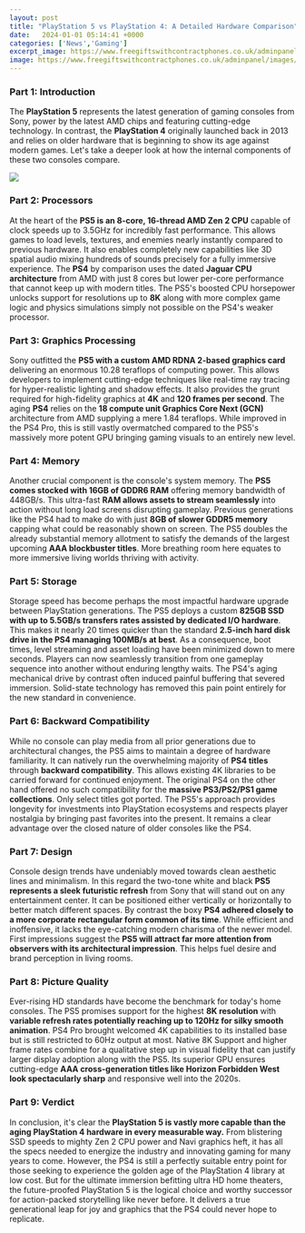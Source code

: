 ```yaml
---
layout: post
title: "PlayStation 5 vs PlayStation 4: A Detailed Hardware Comparison"
date:   2024-01-01 05:14:41 +0000
categories: ['News','Gaming']
excerpt_image: https://www.freegiftswithcontractphones.co.uk/adminpanel/images/articles/PS5-vs-PS4.jpg
image: https://www.freegiftswithcontractphones.co.uk/adminpanel/images/articles/PS5-vs-PS4.jpg
---
```


### Part 1: Introduction
The **PlayStation 5** represents the latest generation of gaming consoles from Sony, power by the latest AMD chips and featuring cutting-edge technology. In contrast, the **PlayStation 4** originally launched back in 2013 and relies on older hardware that is beginning to show its age against modern games. Let's take a deeper look at how the internal components of these two consoles compare.

![](https://i.ytimg.com/vi/659zvNjnfOY/maxresdefault.jpg)
### Part 2: Processors 
At the heart of the **PS5 is an 8-core, 16-thread AMD Zen 2 CPU** capable of clock speeds up to 3.5GHz for incredibly fast performance. This allows games to load levels, textures, and enemies nearly instantly compared to previous hardware. It also enables completely new capabilities like 3D spatial audio mixing hundreds of sounds precisely for a fully immersive experience. The **PS4** by comparison uses the dated **Jaguar CPU architecture** from AMD with just 8 cores but lower per-core performance that cannot keep up with modern titles. The PS5's boosted CPU horsepower unlocks support for resolutions up to **8K** along with more complex game logic and physics simulations simply not possible on the PS4's weaker processor.
### Part 3: Graphics Processing  
Sony outfitted the **PS5 with a custom AMD RDNA 2-based graphics card** delivering an enormous 10.28 teraflops of computing power. This allows developers to implement cutting-edge techniques like real-time ray tracing for hyper-realistic lighting and shadow effects. It also provides the grunt required for high-fidelity graphics at **4K** and **120 frames per second**. The aging **PS4** relies on the **18 compute unit Graphics Core Next (GCN)** architecture from AMD supplying a mere 1.84 teraflops. While improved in the PS4 Pro, this is still vastly overmatched compared to the PS5's massively more potent GPU bringing gaming visuals to an entirely new level.
### Part 4: Memory
Another crucial component is the console's system memory. The **PS5 comes stocked with 16GB of GDDR6 RAM** offering memory bandwidth of 448GB/s. This ultra-fast **RAM allows assets to stream seamlessly** into action without long load screens disrupting gameplay. Previous generations like the PS4 had to make do with just **8GB of slower GDDR5 memory** capping what could be reasonably shown on screen. The PS5 doubles the already substantial memory allotment to satisfy the demands of the largest upcoming **AAA blockbuster titles**. More breathing room here equates to more immersive living worlds thriving with activity.
### Part 5: Storage 
Storage speed has become perhaps the most impactful hardware upgrade between PlayStation generations. The PS5 deploys a custom **825GB SSD with up to 5.5GB/s transfers rates assisted by dedicated I/O hardware**. This makes it nearly 20 times quicker than the standard **2.5-inch hard disk drive in the PS4 managing 100MB/s at best**. As a consequence, boot times, level streaming and asset loading have been minimized down to mere seconds. Players can now seamlessly transition from one gameplay sequence into another without enduring lengthy waits. The PS4's aging mechanical drive by contrast often induced painful buffering that severed immersion. Solid-state technology has removed this pain point entirely for the new standard in convenience.
### Part 6: Backward Compatibility  
While no console can play media from all prior generations due to architectural changes, the PS5 aims to maintain a degree of hardware familiarity. It can natively run the overwhelming majority of **PS4 titles** through **backward compatibility**. This allows existing 4K libraries to be carried forward for continued enjoyment. The original PS4 on the other hand offered no such compatibility for the **massive PS3/PS2/PS1 game collections**. Only select titles got ported. The PS5's approach provides longevity for investments into PlayStation ecosystems and respects player nostalgia by bringing past favorites into the present. It remains a clear advantage over the closed nature of older consoles like the PS4.
### Part 7: Design  
Console design trends have undeniably moved towards clean aesthetic lines and minimalism. In this regard the two-tone white and black **PS5 represents a sleek futuristic refresh** from Sony that will stand out on any entertainment center. It can be positioned either vertically or horizontally to better match different spaces. By contrast the boxy **PS4 adhered closely to a more corporate rectangular form common of its time**. While efficient and inoffensive, it lacks the eye-catching modern charisma of the newer model. First impressions suggest the **PS5 will attract far more attention from observers with its architectural impression**. This helps fuel desire and brand perception in living rooms.
### Part 8: Picture Quality
Ever-rising HD standards have become the benchmark for today's home consoles. The PS5 promises support for the highest **8K resolution** with **variable refresh rates potentially reaching up to 120Hz for silky smooth animation**. PS4 Pro brought welcomed 4K capabilities to its installed base but is still restricted to 60Hz output at most. Native 8K Support and higher frame rates combine for a qualitative step up in visual fidelity that can justify larger display adoption along with the PS5. Its superior GPU ensures cutting-edge **AAA cross-generation titles like Horizon Forbidden West look spectacularly sharp** and responsive well into the 2020s. 
### Part 9: Verdict
In conclusion, it's clear the **PlayStation 5 is vastly more capable than the aging PlayStation 4 hardware in every measurable way.** From blistering SSD speeds to mighty Zen 2 CPU power and Navi graphics heft, it has all the specs needed to energize the industry and innovating gaming for many years to come. However, the PS4 is still a perfectly suitable entry point for those seeking to experience the golden age of the PlayStation 4 library at low cost. But for the ultimate immersion befitting ultra HD home theaters, the future-proofed PlayStation 5 is the logical choice and worthy successor for action-packed storytelling like never before. It delivers a true generational leap for joy and graphics that the PS4 could never hope to replicate.